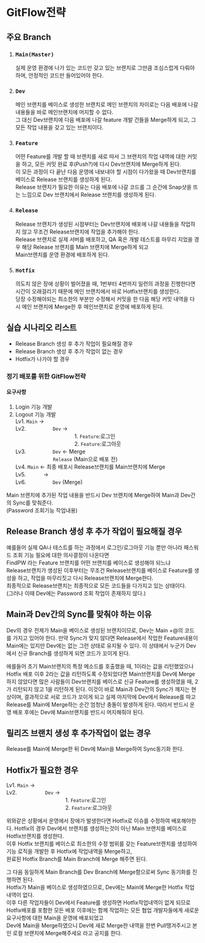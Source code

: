 # GitFlow전략

## 주요 Branch

1. ### `Main(Master)`
   실제 운영 환경에 나가 있는 코드만 갖고 있는 브랜치로 그만큼 조심스럽게 다뤄야하며, 안정적인 코드만 들어있어야 한다.
2. ### `Dev`  
   메인 브랜치를 베이스로 생성한 브랜치로 메인 브랜치의 차이로는 다음 배포에 나갈 내용들을 바로 메인브랜치에 머지할 수 없다.  
   그 대신 Dev브랜치에 다음 배포에 나갈 feature 개발 건들을 Merge하게 되고, 그 모든 작업 내용을 갖고 있는 브랜치이다.  
3. ### `Feature`  
   어떤 Feature를 개발 할 때 브랜치를 새로 따서 그 브랜치의 작업 내역에 대한 커밋을 하고, 모든 커밋 완료 후(Push?)에 다시 Dev브랜치에 Merge하게 된다.  
   이 모든  과정이 다 끝난 다음 운영에 내보내야 할 시점이 다가왔을 때 Dev브랜치를 베이스로 Release 브랜치를 생성하게 된다.  
   Release 브랜치가 필요한 이유는 다음 배포에 나갈 코드를 그 순간에 Snap샷을 뜨는 느낌으로 Dev 브랜치에서 Release 브랜치를 생성하게 된다.  
4. ### `Release`  
   Release 브랜치가 생성된 시점부터는 Dev브랜치에 배포에 나갈 내용들을 작업하지 않고	무조건 Release브랜치에 작업을 추가해야 한다.  
   Release 브랜치로 실제 서버를 배포하고, QA 혹은 개발 테스트를 마무리 지었을 경우 해당 Release 브랜치를 Main 브랜치에 Merge하게 되고  
   Main브랜치를 운영 환경에 배포하게 된다.  
5. ### `Hotfix`  
   의도치 않은 장애 상황이 벌어졌을 때, 1번부터 4번까지 일련의 과정을 진행한다면 시간이 오래걸리기 때문에 메인 브랜치에서 바로 Hotfix브랜치를 생성한다.  
   당장 수정해야되는 최소한의 부분만 수정해서 커밋을 한 다음 해당 커밋 내역을 다시 메인 브랜치에 Merge한 후 메인브랜치로 운영에 배포하게 된다.  

## 실습 시나리오 리스트
- Release Branch 생성 후 추가 작업이 필요해질 경우
- Release Branch 생성 후 추가 작업이 없는 경우
- Hotfix가 나가야 할 경우



### 정기 배포를 위한 GitFlow전략

#### 요구사항
 1. Login 기능 개발
 2. Logout 기능 개발  
     Lv1. `Main` →  
     Lv2.　　　　　`Dev` →  
　　　　　　　　　　　1. `Feature`:로그인  
　　　　　　　　　　　2. `Feature`:로그아웃  
     Lv3.　　　　　`Dev` ← Merge  
　　　　　　　`Release` (Main으로 배포 전)  
     Lv4. `Main` ←
          최종 배포시 Release브랜치를 Main브랜치에 Merge  
     Lv5.　　　 →  
     Lv6.　　　　　`Dev` (Merge)
  

 Main 브랜치에 추가된 작업 내용을 반드시 Dev 브랜치에 Merge하여 Main과 Dev간의 Sync를 맞춰준다.  
       (Password 조회기능 작업내용)

## Release Branch 생성 후 추가 작업이 필요해질 경우
예를들어 실제 QA나 테스트를 하는 과정에서 로그인/로그아웃 기능 뿐만 아니라 패스워드 조회 기능 필요에 대한 의사결정이 나온다면  
FindPW 라는 Feature 브랜치를 어떤 브랜치를 베이스로 생성해야 되느냐  
Release브랜치가 생성된 이후부터는 무조건 Release브랜치를 베이스로 Feature를 생성을 하고, 작업을 마무리짓고 다시 Release브랜치에 Merge한다.    
최종적으로 Release브랜치는 최종적으로 모든 코드들을 다가지고 있는 상태이다.  
(그러나 이때 Dev에는 Password 조회 작업이 존재하지 않다.)  
## Main과 Dev간의 Sync를 맞춰야 하는 이유
Dev의 경우 전제가 Main을 베이스로 생성된 브랜치이므로, Dev는 Main +@의 코드를 가지고 있어야 한다.
만약 Sync가 맞지 않다면 Release에서 작업한 Feature내용이 Main에는 있지만 Dev에는 없는 그런 상태로 유지될 수 있다.
이 상태에서 누군가 Dev에서 신규 Branch를 생성하게 되면 코드가 꼬이게 된다.

에를들어 초기 Main브랜치의 특정 메소드를 호출했을 때, 1이라는 값을 리턴했었으나
Hotfix 배포 이후 2라는 값을 리턴하도록 수정되었다면
Main브랜치를 Dev에 Merge하지 않았다면 많은 사람들이 Dev브랜치를 베이스로 신규 Feature를 생성하였을 때, 2가 리턴되지 않고 1을 리턴하게 된다.
이것이 바로 Main과 Dev간의 Sync가 깨지는 현상이며, 결과적으로 서로 코드가 꼬이게 되고 실제 마지막에
Dev에서 Release를 따고 Release를 Main에 Merge하는 순간 엄청난 충돌이 발생하게 된다.
따라서 반드시 운영 배포 후에는 Dev에 Main브랜치를 반드시 머지해줘야 된다.

## 릴리즈 브랜치 생성 후 추가작업이 없는 경우
Release를 Main에 Merge한 뒤 Dev에 Main을 Merge하여 Sync동기화 한다.

## Hotfix가 필요한 경우
   Lv1. `Main` →  
   Lv2. 　　　　　`Dev` →  
   　　　　　　　　　　　1. `Feature`:로그인  
   　　　　　　　　　　　2. `Feature`:로그아웃

위와같은 상황에서 운영에서 장애가 발생한다면 Hotfix로 이슈를 수정하여 배포해야한다.
Hotfix의 경우 Dev에서 브랜치를 생성하는것이 아닌 Main 브랜치를 베이스로 Hotfix브랜치를 생성한다.  
이후 Hotfix 브랜치를 베이스로 최소한의 수정 범위를 갖는 Feature브랜치를 생성하여 기능 로직을 개발한 후 Hotfix에 작업내역을 Merge하고,  
완료된 Hotfix Branch를 Main Branch에 Merge 해주면 된다.  

그 다음 동일하게 Main Branch를 Dev Branch에 Merge함으로써 Sync 동기화를 진행하면 된다.  
Hotfix가 Main을 베이스로 생성하였으므로, Dev에는 Main에 Merge한 Hotfix 작업내역이 없다.  
이후 다른 작업자들이 Dev에서 Feature를 생성하면 Hotfix작업내역이 없게 되므로  
Hotfix배포를 포함한 모든 배포 이후에는 함께 작업하는 모든 협업 개발자들에게 새로운 요구사항에 대한 Main을 운영에 배포되었고  
Dev에 Main을 Merge하였으니 Dev에 새로 Merge한 내역을 한번 Pull땡겨주시고 본인 로컬 브랜치에 Merge해주세요 라고 공지를 한다.  

